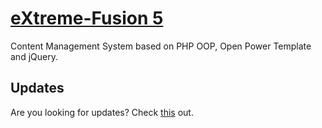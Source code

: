 [eXtreme-Fusion 5](http://extreme-fusion.org)
==================
Content Management System based on PHP OOP, Open Power Template and jQuery.

Updates
-------

Are you looking for updates? Check [this](https://github.com/extreme-fusion/EF5-updates/blob/master/README.md#extreme-fusion-5) out.
